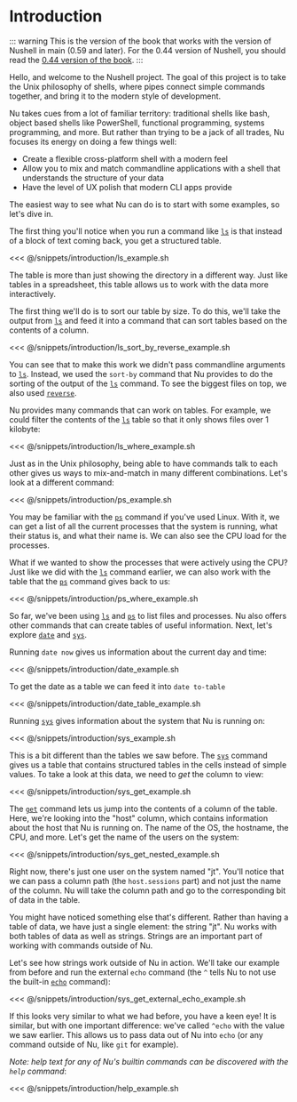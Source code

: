 # Introduction

::: warning
This is the version of the book that works with the version of Nushell in main (0.59 and later).
For the 0.44 version of Nushell, you should read the [0.44 version of the book](/old_book/).
:::

Hello, and welcome to the Nushell project. The goal of this project is to take the Unix philosophy of shells, where pipes connect simple commands together, and bring it to the modern style of development.

Nu takes cues from a lot of familiar territory: traditional shells like bash, object based shells like PowerShell, functional programming, systems programming, and more. But rather than trying to be a jack of all trades, Nu focuses its energy on doing a few things well:

* Create a flexible cross-platform shell with a modern feel
* Allow you to mix and match commandline applications with a shell that understands the structure of your data
* Have the level of UX polish that modern CLI apps provide

The easiest way to see what Nu can do is to start with some examples, so let's dive in.

The first thing you'll notice when you run a command like [`ls`](commands/ls.md) is that instead of a block of text coming back, you get a structured table.

<<< @/snippets/introduction/ls_example.sh

The table is more than just showing the directory in a different way. Just like tables in a spreadsheet, this table allows us to work with the data more interactively.

The first thing we'll do is to sort our table by size. To do this, we'll take the output from [`ls`](commands/ls.md) and feed it into a command that can sort tables based on the contents of a column.

<<< @/snippets/introduction/ls_sort_by_reverse_example.sh

You can see that to make this work we didn't pass commandline arguments to [`ls`](commands/ls.md). Instead, we used the `sort-by` command that Nu provides to do the sorting of the output of the [`ls`](commands/ls.md) command. To see the biggest files on top, we also used [`reverse`](commands/reverse.md).

Nu provides many commands that can work on tables. For example, we could filter the contents of the [`ls`](commands/ls.md) table so that it only shows files over 1 kilobyte:

<<< @/snippets/introduction/ls_where_example.sh

Just as in the Unix philosophy, being able to have commands talk to each other gives us ways to mix-and-match in many different combinations. Let's look at a different command:

<<< @/snippets/introduction/ps_example.sh

You may be familiar with the [`ps`](commands/ps.md) command if you've used Linux. With it, we can get a list of all the current processes that the system is running, what their status is, and what their name is. We can also see the CPU load for the processes.

What if we wanted to show the processes that were actively using the CPU? Just like we did with the [`ls`](commands/ls.md) command earlier, we can also work with the table that the [`ps`](commands/ps.md) command gives back to us:

<<< @/snippets/introduction/ps_where_example.sh

So far, we've been using [`ls`](commands/ls.md) and [`ps`](commands/ps.md) to list files and processes. Nu also offers other commands that can create tables of useful information. Next, let's explore [`date`](commands/date.md) and [`sys`](commands/sys.md).

Running `date now` gives us information about the current day and time:

<<< @/snippets/introduction/date_example.sh

To get the date as a table we can feed it into `date to-table`

<<< @/snippets/introduction/date_table_example.sh

Running [`sys`](commands/sys.md) gives information about the system that Nu is running on:

<<< @/snippets/introduction/sys_example.sh

This is a bit different than the tables we saw before. The [`sys`](commands/sys.md) command gives us a table that contains structured tables in the cells instead of simple values. To take a look at this data, we need to *get* the column to view:

<<< @/snippets/introduction/sys_get_example.sh

The [`get`](commands/get.md) command lets us jump into the contents of a column of the table. Here, we're looking into the "host" column, which contains information about the host that Nu is running on. The name of the OS, the hostname, the CPU, and more. Let's get the name of the users on the system:

<<< @/snippets/introduction/sys_get_nested_example.sh

Right now, there's just one user on the system named "jt". You'll notice that we can pass a column path (the `host.sessions` part) and not just the name of the column. Nu will take the column path and go to the corresponding bit of data in the table.

You might have noticed something else that's different. Rather than having a table of data, we have just a single element: the string "jt". Nu works with both tables of data as well as strings. Strings are an important part of working with commands outside of Nu.

Let's see how strings work outside of Nu in action. We'll take our example from before and run the external `echo` command (the `^` tells Nu to not use the built-in [`echo`](commands/echo.md) command):

<<< @/snippets/introduction/sys_get_external_echo_example.sh

If this looks very similar to what we had before, you have a keen eye! It is similar, but with one important difference: we've called `^echo` with the value we saw earlier. This allows us to pass data out of Nu into `echo` (or any command outside of Nu, like `git` for example).

*Note: help text for any of Nu's builtin commands can be discovered with the `help` command*:

<<< @/snippets/introduction/help_example.sh
